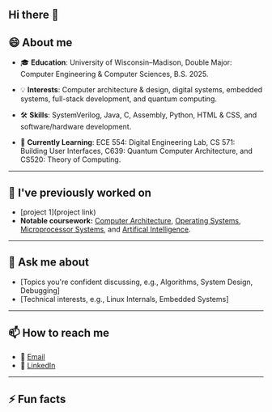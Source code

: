 ## Hi there 👋
## 😄 About me  
- 🎓 **Education**: University of Wisconsin–Madison, Double Major: Computer Engineering & Computer Sciences, B.S. 2025.
  
- 💡 **Interests**: Computer architecture & design, digital systems, embedded systems, full-stack development, and quantum computing.
  
- 🛠 **Skills**: SystemVerilog, Java, C, Assembly, Python, HTML & CSS, and software/hardware development.
  
- 🌱 **Currently Learning**: ECE 554: Digital Engineering Lab, CS 571: Building User Interfaces, C639: Quantum Computer Architecture, and CS520: Theory of Computing.

---

## :hammer: I've previously worked on  
- [project 1](project link)
- **Notable coursework:** [Computer Architecture](https://swamittannu.com/cs552/), [Operating Systems](https://pages.cs.wisc.edu/~shivaram/cs537-fa24/), [Microprocessor Systems](https://ece353.engr.wisc.edu/), and [Artifical Intelligence](https://pages.cs.wisc.edu/~gkotse/cs540_website/index.html).
  
---

## 💬 Ask me about  
- [Topics you're confident discussing, e.g., Algorithms, System Design, Debugging]  
- [Technical interests, e.g., Linux Internals, Embedded Systems]

---

## 📫 How to reach me  
- 📧 [Email](mailto:hmrdo@protonmail.com)
- 💼 [LinkedIn](https://www.linkedin.com/in/hmrdoll)
  
---

## ⚡ Fun facts  

